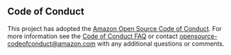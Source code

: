 ## Code of Conduct
This project has adopted the [Amazon Open Source Code of Conduct](https/aws.github.io/code-of-conduct).
For more information see the [Code of Conduct FAQ](https/aws.github.io/code-of-conduct-faq) or contact
opensource-codeofconduct@amazon.com with any additional questions or comments.
